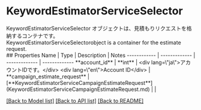 # KeywordEstimatorServiceSelector

<div lang=\"ja\">KeywordEstimatorServiceSelector オブジェクトは、見積もりリクエストを格納するコンテナです。</div> <div lang=\"en\">KeywordEstimatorServiceSelectorobject is a container for the estimate request.</div> 
## Properties
Name | Type | Description | Notes
------------ | ------------- | ------------- | -------------
**account_id** | **int** | &lt;div lang&#x3D;\&quot;ja\&quot;&gt;アカウントIDです。&lt;/div&gt; &lt;div lang&#x3D;\&quot;en\&quot;&gt;Account ID&lt;/div&gt;  | 
**campaign_estimate_request** | [**KeywordEstimatorServiceCampaignEstimateRequest**](KeywordEstimatorServiceCampaignEstimateRequest.md) |  | 

[[Back to Model list]](../README.md#documentation-for-models) [[Back to API list]](../README.md#documentation-for-api-endpoints) [[Back to README]](../README.md)


